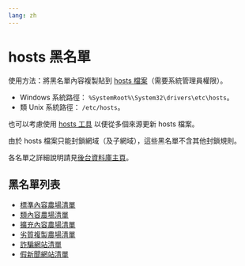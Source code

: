 ```yaml
---
lang: zh
---
```

hosts 黑名單
============

使用方法：將黑名單內容複製貼到 [hosts 檔案](https://zh.wikipedia.org/wiki/Hosts%E6%96%87%E4%BB%B6)（需要系統管理員權限）。
- Windows 系統路徑： `%SystemRoot%\System32\drivers\etc\hosts`。
- 類 Unix 系統路徑： `/etc/hosts`。

也可以考慮使用 [hosts 工具](https://github.com/StevenBlack/hosts) 以便從多個來源更新 hosts 檔案。

由於 hosts 檔案只能封鎖網域（及子網域），這些黑名單不含其他封鎖規則。

各名單之詳細說明請見[後台資料庫主頁](./subscriptions)。

## 黑名單列表
* [標準內容農場清單](../files/blocklist-hosts/content-farms.txt)
* [類內容農場清單](../files/blocklist-hosts/nearly-content-farms.txt)
* [擴充內容農場清單](../files/blocklist-hosts/extra-content-farms.txt)
* [劣質複製農場清單](../files/blocklist-hosts/bad-cloners.txt)
* [詐騙網站清單](../files/blocklist-hosts/scam-sites.txt)
* [假新聞網站清單](../files/blocklist-hosts/fake-news.txt)
